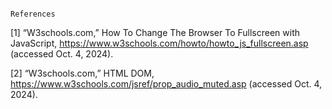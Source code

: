                                                                       References

[1] “W3schools.com,” How To Change The Browser To Fullscreen with JavaScript, https://www.w3schools.com/howto/howto_js_fullscreen.asp (accessed Oct. 4, 2024). 

[2] “W3schools.com,” HTML DOM, https://www.w3schools.com/jsref/prop_audio_muted.asp (accessed Oct. 4, 2024). 
